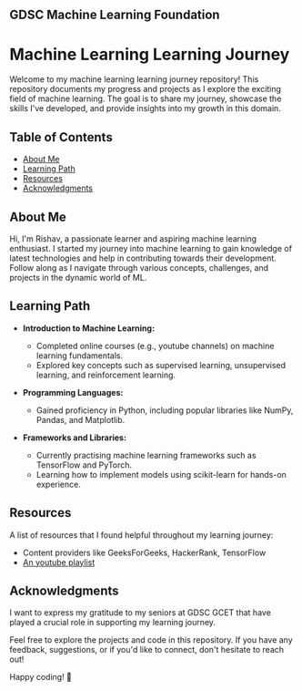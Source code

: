 ## GDSC Machine Learning Foundation

# Machine Learning Learning Journey

Welcome to my machine learning learning journey repository! This repository documents my progress and projects as I explore the exciting field of machine learning. The goal is to share my journey, showcase the skills I've developed, and provide insights into my growth in this domain.

## Table of Contents

- [About Me](#about-me)
- [Learning Path](#learning-path)
- [Resources](#resources)
- [Acknowledgments](#acknowledgments)

## About Me

Hi, I'm Rishav, a passionate learner and aspiring machine learning enthusiast. I started my journey into machine learning to gain knowledge of latest technologies and help in contributing towards their development. Follow along as I navigate through various concepts, challenges, and projects in the dynamic world of ML.

## Learning Path

- **Introduction to Machine Learning:**
  - Completed online courses (e.g., youtube channels) on machine learning fundamentals.
  - Explored key concepts such as supervised learning, unsupervised learning, and reinforcement learning.

- **Programming Languages:**
  - Gained proficiency in Python, including popular libraries like NumPy, Pandas, and Matplotlib.

- **Frameworks and Libraries:**
  - Currently practising machine learning frameworks such as TensorFlow and PyTorch.
  - Learning how to implement models using scikit-learn for hands-on experience.

## Resources

A list of resources that I found helpful throughout my learning journey:

- Content providers like GeeksForGeeks, HackerRank, TensorFlow
- [An youtube playlist](https://www.youtube.com/playlist?list=PLeo1K3hjS3us_ELKYSj_Fth2tIEkdKXvV)

## Acknowledgments

I want to express my gratitude to my seniors at GDSC GCET that have played a crucial role in supporting my learning journey.

Feel free to explore the projects and code in this repository. If you have any feedback, suggestions, or if you'd like to connect, don't hesitate to reach out!

Happy coding! 🚀
